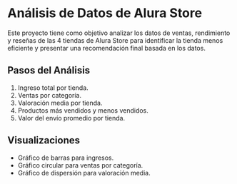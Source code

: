  # Análisis de Datos de Alura Store

 Este proyecto tiene como objetivo analizar los datos de ventas, rendimiento y reseñas de las 4 tiendas de Alura Store para identificar la tienda menos eficiente y presentar una recomendación final basada en los datos.

 ## Pasos del Análisis

 1. Ingreso total por tienda.
 2. Ventas por categoría.
 3. Valoración media por tienda.
 4. Productos más vendidos y menos vendidos.
 5. Valor del envío promedio por tienda.

 ## Visualizaciones

 - Gráfico de barras para ingresos.
 - Gráfico circular para ventas por categoría.
 - Gráfico de dispersión para valoración media.

